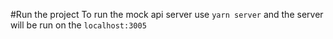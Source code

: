 #Run the project
To run the mock api server use `yarn server` and the server will be run on the `localhost:3005`
